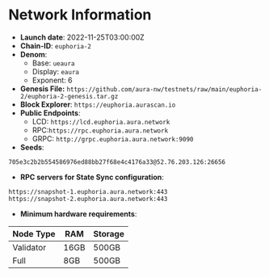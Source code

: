 # Network Information
- **Launch date**: 2022-11-25T03:00:00Z
- **Chain-ID**: `euphoria-2`
- **Denom**:
    - Base: `ueaura`
    - Display: `eaura`
    - Exponent: 6
- **Genesis File:** `https://github.com/aura-nw/testnets/raw/main/euphoria-2/euphoria-2-genesis.tar.gz`
- **Block Explorer**: `https://euphoria.aurascan.io`
- **Public Endpoints**:
  - LCD: `https://lcd.euphoria.aura.network`
  - RPC:`https://rpc.euphoria.aura.network`
  - GRPC: `http://grpc.euphoria.aura.network:9090`
- **Seeds**:
```
705e3c2b2b554586976ed88bb27f68e4c4176a33@52.76.203.126:26656
```
- **RPC servers for State Sync configuration**:
```
https://snapshot-1.euphoria.aura.network:443
https://snapshot-2.euphoria.aura.network:443
```
- **Minimum hardware requirements**:

| Node Type  | RAM  | Storage  | 
|------------|------|----------|
| Validator  | 16GB | 500GB    |
| Full       | 8GB  | 500GB    |  
